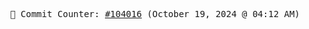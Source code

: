 <p align="center">
    <samp>
        📮 Commit Counter: <a href="https://github.com/Javascript-void0/Javascript-void0/commits/main">#104016</a> (October 19, 2024 @ 04:12 AM)
    </samp>
</p>